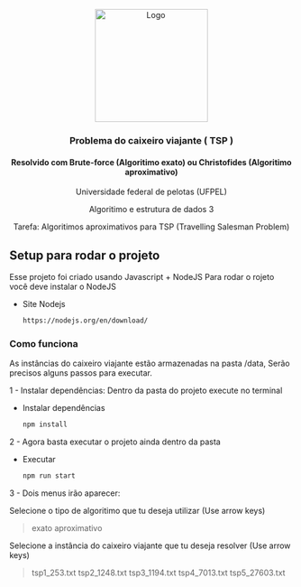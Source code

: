 <p align="center">
  <img src="http://ccs2.ufpel.edu.br/wp/wp-content/uploads/2014/04/Escudo-Colorido-UFPEL_10042014-150x150.png" alt="Logo" width="200" height="200">
  <h3 align="center">Problema do caixeiro viajante ( TSP )</h3>
  <h4 align="center">Resolvido com Brute-force (Algoritimo exato) ou Christofides (Algoritimo aproximativo)</h2>
  <p align="center">Universidade federal de pelotas (UFPEL) </p>
  <p align="center">Algoritimo e estrutura de dados 3</p>
  <p align="center">Tarefa: Algoritimos aproximativos para TSP (Travelling Salesman Problem)</p>
  <p align="center"></p>
</p>

## Setup para rodar o projeto

Esse projeto foi criado usando Javascript + NodeJS
Para rodar o rojeto você deve instalar o NodeJS

- Site Nodejs
  ```sh
  https://nodejs.org/en/download/
  ```

### Como funciona

As instâncias do caixeiro viajante estão armazenadas na pasta /data,
Serão precisos alguns passos para executar.

1 - Instalar dependências: Dentro da pasta do projeto execute no terminal

- Instalar dependências
  ```sh
  npm install
  ```

2 - Agora basta executar o projeto ainda dentro da pasta

- Executar
  ```sh
  npm run start
  ```

3 - Dois menus irão aparecer:

Selecione o tipo de algoritimo que tu deseja utilizar (Use arrow keys)

> exato
> aproximativo

Selecione a instância do caixeiro viajante que tu deseja resolver (Use arrow keys)

> tsp1_253.txt
> tsp2_1248.txt
> tsp3_1194.txt
> tsp4_7013.txt
> tsp5_27603.txt
